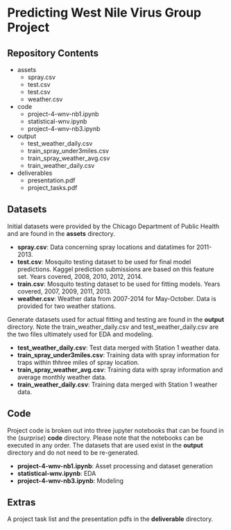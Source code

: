 # Predicting West Nile Virus Group Project



## Repository Contents

* assets
  * spray.csv
  * test.csv
  * test.csv
  * weather.csv
* code
  * project-4-wnv-nb1.ipynb
  * statistical-wnv.ipynb
  * project-4-wnv-nb3.ipynb
* output
  * test_weather_daily.csv
  * train_spray_under3miles.csv
  * train_spray_weather_avg.csv
  * train_weather_daily.csv
* deliverables
  * presentation.pdf
  * project_tasks.pdf

## Datasets

Initial datasets were provided by the Chicago Department of Public Health and are found in the **assets** directory.

* **spray.csv**: Data concerning spray locations and datatimes for 2011-2013.
* **test.csv**: Mosquito testing dataset to be used for final model predictions.  Kaggel prediction submissions are based on this feature set.  Years covered, 2008, 2010, 2012, 2014.
* **train.csv**: Mosquito testing dataset to be used for fitting models. Years covered, 2007, 2009, 2011, 2013.
* **weather.csv**:  Weather data from 2007-2014 for May-October. Data is provided for two weather stations.

Generate datasets used for actual fitting and testing are found in the **output** directory.  Note the train_weather_daily.csv and test_weather_daily.csv are the two files ultimately used for EDA and modeling. 

* **test_weather_daily.csv**: Test data merged with Station 1 weather data.
* **train_spray_under3miles.csv**: Training data with spray information for traps within thhree miles of spray location.
* **train_spray_weather_avg.csv**: Training data with spray information and average monthly weather data.
* **train_weather_daily.csv**: Training data merged with Station 1 weather data.

##  Code

Project code is broken out into three jupyter notebooks that can be found in the (_surprise_) **code** directory.  Please note that the notebooks can be executed in any order.  The datasets that are used exist in the **output** directory and do not need to be re-generated.

* **project-4-wnv-nb1.ipynb**: Asset processing and dataset generation
* **statistical-wnv.ipynb**: EDA
* **project-4-wnv-nb3.ipynb**: Modeling


## Extras

A project task list and the presentation pdfs in the **deliverable** directory.
